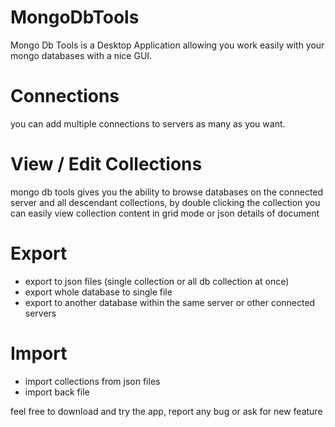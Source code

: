 # MongoDbTools
Mongo Db Tools is a Desktop Application allowing you work easily with your mongo databases with a nice GUI.
# Connections
you can add multiple connections to servers as many as you want.
# View / Edit Collections
mongo db tools gives you the ability to browse databases on the connected server and all descendant collections, by double clicking the collection you can easily view collection content in grid mode or json details of document
# Export

 - export to json files (single collection or all db collection at once)
 - export whole database to single file
 - export to another database within the same server or other connected servers

# Import

 - import collections from json files
 - import back file

feel free to download and try the app, report any bug or ask for new feature
